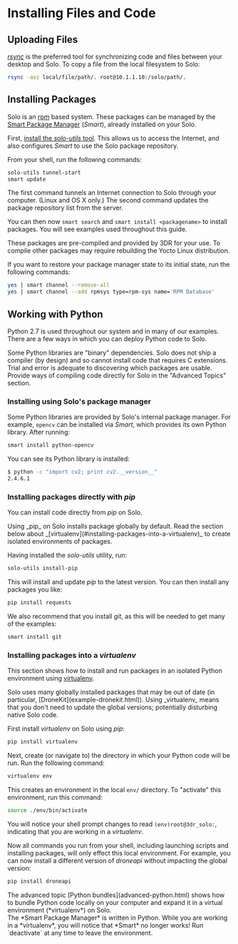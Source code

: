 # Installing Files and Code

## Uploading Files

*[rsync](https://en.wikipedia.org/wiki/Rsync)* is the preferred tool for synchronizing code and files between your desktop and Solo. To copy a file from the local filesystem to Solo:

```sh
rsync -avz local/file/path/. root@10.1.1.10:/solo/path/. 
```

## Installing Packages

Solo is an [rpm](http://www.rpm.org/) based system. These packages can be managed by the [Smart Package Manager](http://labix.org/smart/) (*Smart*), already installed on your Solo.

First, [install the *solo-utils* tool](utils.html). This allows us to access the Internet, and also configures *Smart* to use the Solo package repository.

From your shell, run the following commands:

```sh
solo-utils tunnel-start
smart update
```

The first command tunnels an Internet connection to Solo through your computer. (Linux and OS X only.) The second command updates the package repository list from the server.

You can then now `smart search` and `smart install <packagename>` to install packages. You will see examples used throughout this guide.

These packages are pre-compiled and provided by 3DR for your use. To compile other packages may require rebuilding the Yocto Linux distribution.

<aside class="note">
If you want to restore your package manager state to its initial state, run the following commands:

```sh
yes | smart channel --remove-all
yes | smart channel --add rpmsys type=rpm-sys name='RPM Database'
```
</aside>

## Working with Python

Python 2.7 is used throughout our system and in many of our examples. There are a few ways in which you can deploy Python code to Solo.

<aside class="note">
Some Python libraries are "binary" dependencies. Solo does not ship a compiler (by design) and so cannot install code that requires C extensions. Trial and error is adequate to discovering which packages are usable.
</aside>

<aside class="todo">
Provide ways of compiling code directly for Solo in the "Advanced Topics" section.
</aside>

### Installing using Solo's package manager

Some Python libraries are provided by Solo's internal package manager. For example, `opencv` can be installed via *Smart*, which provides its own Python library. After running:

```sh
smart install python-opencv
```

You can see its Python library is installed:

```sh
$ python -c "import cv2; print cv2.__version__"
2.4.6.1
```

### Installing packages directly with _pip_

You can install code directly from *pip* on Solo. 

<aside class="note">
Using _pip_ on Solo installs package globally by default. Read the section below about _[virtualenv](#installing-packages-into-a-virtualenv)_ to create isolated environments of packages.
</aside>

Having installed the *solo-utils* utility, run:

```sh
solo-utils install-pip
```

This will install and update *pip* to the latest version. You can then install any packages you like:

```sh
pip install requests
```

We also recommend that you install _git_, as this will be needed to get many of the examples:

```sh
smart install git
```

### Installing packages into a _virtualenv_

This section shows how to install and run packages in an isolated Python environment using  [virtualenv](https://virtualenv.pypa.io/en/latest/).

<aside class="note">
Solo uses many globally installed packages that may be out of date (in particular, [DroneKit](example-dronekit.html)). Using _virtualenv_ means that you don't need to update the global versions; potentially disturbing native Solo code.
</aside>

First install _virtualenv_ on Solo using _pip_:

```sh
pip install virtualenv
```

Next, create (or navigate to) the directory in which your Python code will be run. Run the following command:

```sh
virtualenv env
```

This creates an environment in the local `env/` directory. To "activate" this environment, run this command:

```sh
source ./env/bin/activate
```

You will notice your shell prompt changes to read `(env)root@3dr_solo:`, indicating that you are working in a _virtualenv_.

Now all commands you run from your shell, including launching scripts and installing packages, will only effect this local environment. For example, you can now install a different version of *droneapi* without impacting the global version:

```sh
pip install droneapi
```


<aside class="note">
The advanced topic [Python bundles](advanced-python.html) shows how to bundle Python code locally on your computer and expand it in a virtual environment (*virtualenv*) on Solo. 
</aside>

<aside class="note">
The *Smart Package Manager* is written in Python. While you are working in a *virtualenv*, you will notice that *Smart* no longer works! Run `deactivate` at any time to leave the environment.
</aside>
